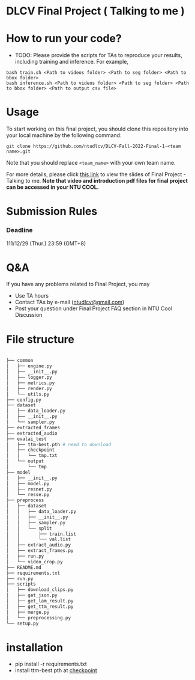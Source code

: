 # DLCV Final Project ( Talking to me )

# How to run your code?
* TODO: Please provide the scripts for TAs to reproduce your results, including training and inference. For example, 
```shell script=
bash train.sh <Path to videos folder> <Path to seg folder> <Path to bbox folder>
bash inference.sh <Path to videos folder> <Path to seg folder> <Path to bbox folder> <Path to output csv file>
```

# Usage
To start working on this final project, you should clone this repository into your local machine by the following command:

    git clone https://github.com/ntudlcv/DLCV-Fall-2022-Final-1-<team name>.git
  
Note that you should replace `<team_name>` with your own team name.

For more details, please click [this link](https://docs.google.com/presentation/d/1Y-gwBmucYgbWLLk-u6coHi7LybFLXgA9gV8KiOiKShI/edit?usp=sharing) to view the slides of Final Project - Talking to me. **Note that video and introduction pdf files for final project can be accessed in your NTU COOL.**

# Submission Rules
### Deadline
111/12/29 (Thur.) 23:59 (GMT+8)
    
# Q&A
If you have any problems related to Final Project, you may
- Use TA hours
- Contact TAs by e-mail ([ntudlcv@gmail.com](mailto:ntudlcv@gmail.com))
- Post your question under Final Project FAQ section in NTU Cool Discussion

# File structure
```bash

├── common
│   ├── engine.py
│   ├── __init__.py
│   ├── logger.py
│   ├── metrics.py
│   ├── render.py
│   └── utils.py
├── config.py
├── dataset
│   ├── data_loader.py
│   ├── __init__.py
│   └── sampler.py
├── extracted_frames
├── extracted_audio
├── evalai_test
│   ├── ttm-best.pth # need to download
│   ├── checkpoint
│   │   └── tmp.txt
│   └── output
│       └── tmp
├── model
│   ├── __init__.py
│   ├── model.py
│   ├── resnet.py
│   └── resse.py
├── preprocess
│   ├── dataset
│   │   ├── data_loader.py
│   │   ├── __init__.py
│   │   ├── sampler.py
│   │   └── split
│   │       ├── train.list
│   │       └── val.list
│   ├── extract_audio.py
│   ├── extract_frames.py
│   ├── run.py
│   └── video_crop.py
├── README.md
├── requirements.txt
├── run.py
├── scripts
│   ├── download_clips.py
│   ├── get_json.py
│   ├── get_lam_result.py
│   ├── get_ttm_result.py
│   ├── merge.py
│   └── preprocessing.py
└── setup.py
```

# installation
- pip install -r requirements.txt
- install ttm-best.pth at [checkpoint](https://drive.google.com/drive/folders/1MGrhm3J1dKoWPSL3RvC3qb3QeiIqe9vi?usp=sharing)
